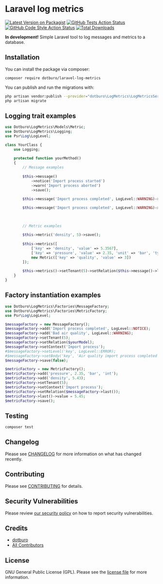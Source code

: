 # Laravel log metrics

[![Latest Version on Packagist](https://img.shields.io/packagist/v/dotburo/laravel-log-metrics.svg?style=flat-square)](https://packagist.org/packages/dotburo/laravel-log-metrics)
[![GitHub Tests Action Status](https://img.shields.io/github/workflow/status/dotburo/laravel-log-metrics/run-tests?label=tests)](https://github.com/dotburo/laravel-log-metrics/actions?query=workflow%3Arun-tests+branch%3Amain)
[![GitHub Code Style Action Status](https://img.shields.io/github/workflow/status/dotburo/laravel-log-metrics/Check%20&%20fix%20styling?label=code%20style)](https://github.com/dotburo/laravel-log-metrics/actions?query=workflow%3A"Check+%26+fix+styling"+branch%3Amain)
[![Total Downloads](https://img.shields.io/packagist/dt/dotburo/laravel-log-metrics.svg?style=flat-square)](https://packagist.org/packages/dotburo/laravel-log-metrics)

**In development!** Simple Laravel tool to log messages and metrics to a database.

## Installation

You can install the package via composer:

```bash
composer require dotburo/laravel-log-metrics
```

You can publish and run the migrations with:

```bash
php artisan vendor:publish --provider="dotburo\LogMetrics\LogMetricsServiceProvider" --tag="laravel-log-metrics-migrate"
php artisan migrate
```

## Logging trait examples

```php
use Dotburo\LogMetrics\Models\Metric;
use Dotburo\LogMetrics\Logging;
use Psr\Log\LogLevel;

class YourClass {
    use Logging;
    
    protected function yourMethod()
    {
        // Message examples
        
        $this->message()
            ->notice('Import process started')
            ->warn('Import process aborted')
            ->save();
        
        $this->message('Import process completed', LogLevel::WARNING)->save();

        $this->message('Import process completed', LogLevel::WARNING)->last()->save();
        
        
       
        // Metric examples
        
        $this->metric('density', 5)->save();
        
        $this->metrics([
            ['key' => 'density', 'value' => 5.3567],
            ['key' => 'pressure', 'value' => 2.35, 'unit' => 'bar', 'type' => 'int'],
            new Metric(['key' => 'quality', 'value' => 3])
        ]);
        
        $this->metrics()->setTenant(5)->setRelation($this->message()->last())->save();
    }
}
```

## Factory instantiation examples

```php
use Dotburo\LogMetrics\Factories\MessageFactory;
use Dotburo\LogMetrics\Factories\MetricFactory;
use Psr\Log\LogLevel;

$messageFactory = new MessageFactory();
$messageFactory->add('Import process completed', LogLevel::NOTICE);
$messageFactory->add('Bad air quality', LogLevel::WARNING);
$messageFactory->setTenant(5);
$messageFactory->setRelation($yourModel);
$messageFactory->setContext('Import process');
#$messageFactory->setLevel('key', LogLevel::ERROR);
#$messageFactory->setBody('key', 'Air quality import process completed');
$messageFactory->save(false);

$metricFactory = new MetricFactory();
$metricFactory->add('pressure', 2.35, 'bar', 'int');
$metricFactory->add('density', 5.43);
$metricFactory->setTenant(5);
$metricFactory->setContext('Import process');
$metricFactory->setRelation($messageFactory->last());
$metricFactory->last()->value = 5.45;
$metricFactory->save();
```

## Testing

```bash
composer test
```

## Changelog

Please see [CHANGELOG](CHANGELOG.md) for more information on what has changed recently.

## Contributing

Please see [CONTRIBUTING](.github/CONTRIBUTING.md) for details.

## Security Vulnerabilities

Please review [our security policy](../../security/policy) on how to report security vulnerabilities.

## Credits

- [dotburo](https://github.com/dotburo)
- [All Contributors](../../contributors)

## License

GNU General Public License (GPL). Please see the [license file](LICENSE.md) for more information.
